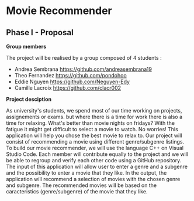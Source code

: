 # Movie Recommender #
## Phase I - Proposal

 **Group members**
 
 The project will be realised by a group composed of 4 students :
 - Andrea Sembrana https://github.com/andreasembrana19
 - Theo Fernandez https://github.com/pondohoo
 - Eddie Nguyen https://github.com/Neguyen-Edy
 - Camille Lacroix https://github.com/clacr002
 
 **Project desciption**
 
As university's students, we spend most of our time working on projects, assignements or exams. but where there is a time for work there is also a time for relaxing. What's better than movie nights on fridays? With the fatigue it might get difficult to select a movie to watch. No worries! This application will help you chose the best movie to relax to. Our project will consist of recommending a movie using different genre/subgenre listings.
To build our movie recommender, we will use the language C++ on Visual Studio Code. Each member will contribute equally to the project and we will be able to regroup and verify each other code using a GitHub repository. 
The input of this application will allow user to enter a genre and a subgenre and the possibility to enter a movie that they like. In the output, the application will recommend a selection of movies with the chosen genre and subgenre. The recommended movies will be based on the caracteristics (genre/subgenre) of the movie that they like.

 

